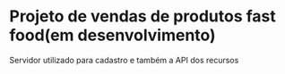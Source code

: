 # Projeto de vendas de produtos fast food(em desenvolvimento)
Servidor utilizado para cadastro e também a API dos recursos
